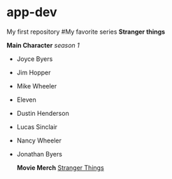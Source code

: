 # app-dev
My first repository
#My favorite series
**Stranger things**

**Main Character**
*season 1*
- Joyce Byers
- Jim Hopper
- Mike Wheeler
- Eleven
- Dustin Henderson
- Lucas Sinclair
- Nancy Wheeler
- Jonathan Byers

  **Movie Merch**
  [Stranger Things](https://strangerthings-store.com/)

